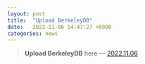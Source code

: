 ```yaml
---
layout: post
title:  "Upload BerkeleyDB"
date:   2022-11-06 14:47:27 +0900
categories: news
---
```


> **Upload BerkeleyDB** here — [2022.11.06][post]

[post]: https://github.com/Mindlestick/LION/commit/57a59d1cbfcb2f5a395d17aec60e582a7ba36f3f